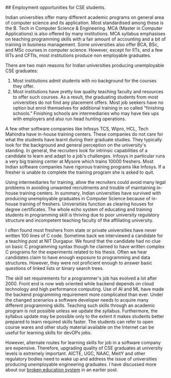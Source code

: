 ## Employment opportunities for CSE students.

Indian universities offer many different academic programs on general area of computer science and its application. Most standardised among these is the B. Tech in Computer Science & Engineering.  MCA (Master in Computer Applications) is also offered by many institutions. MCA syllabus emphasises on teaching programming skills with a fair amount of accounting and a bit of training in business management. Some universities also offer BCA, BSc, and MSc courses in computer science. However, except for IITs, and a few IIITs and CFTIs, most institutions produce non employable graduates.

There are two main reasons for Indian universities producing unemployable CSE graduates:
1. Most institutions admit students with no background for the courses they offer.
2. Most institutions have pretty low quality teaching faculty and resources to offer such courses.
 As a result, the graduating students from most universities do not find any placement offers. Most job seekers have no option but enrol themselves for additional training in so called "finishing schools." Finishing schools are intermediaries who may have ties ups with employers and also run head hunting operations.  

A few other software companies like Infosys TCS, Wipro, HCL, Tech Mahindra have in-house training centers. These companies do not care for what the students have learnt during their graduate studies.  They typically look for the background and general perception on the university's standing. In general, the recruiters look for intrinsic capabilities of a candidate to learn and adapt to a job's challenges.  Infosys in particular runs a very big training center at Mysore which trains 10000 freshers. Most Indian software companies have rigorous training programs like Infosys. If a fresher is unable to complete the training program she is asked to quit.  

Using intermediaries for training, allow the recruiters could avoid many legal problems in avoiding unwanted recruitments and trouble of maintaining in-house training centers.  In summary, Indian universities have survived with producing unemployable graduates in Computer Science because of in-house training of freshers. Universities function as clearing houses for degree certificates. The whole echo system of educating and training students in programming skill is thriving  due to poor university regulatory structure and incompetent teaching faculty of the affiliating university.  

I often found most freshers from state or private universities have never written 100 lines of C code. Sometime back we interviewed a candidate for a teaching post at NIT Durgapur.  We found that the candidate had no clue on basic C programming syntax though he claimed to have written complex C programs for the experiments related to his thesis. Often we hear candidates claim to have enough exposure to programming and data structures. However, they were not proficient enough to answer basic questions of linked lists or binary search trees. 

The skill set requirements for a programmer's job has evolved a lot after 2000. Front end is now web oriented while backend depends on cloud technology and high performance computing. Use of AI and ML have made the backend programming requirement more complicated than ever. Under the changed scenarios a software developer needs to acquire many different programming skills. Teaching such skills through an academic program is not possible unless we update the syllabus. Furthermore, the syllabus update may be possible only to the extent it makes students better prepared to learn required skills faster.  The students can refer to open course wares and other study material available on the Internet can be useful for learning skills for devOPs jobs. 

However, alternate routes for learning skills for job in a software company are expensive. Therefore, upgrading quality of CSE graduates at university levels is extremely important. AICTE, UGC, NAAC, MeitY and other regulatory bodies need to wake up and address the issue of universities producing unemployable engineering graduates. I have discussed more about our [broken education system](./brokenEducation.md) in an earlier post. 

